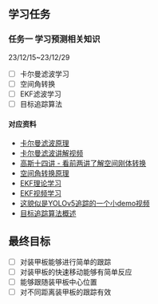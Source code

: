 ## 学习任务

### 任务一 学习预测相关知识

23/12/15~23/12/29

- [ ] 卡尔曼滤波学习
- [ ] 空间角转换
- [ ] EKF滤波学习
- [ ] 目标追踪算法

#### 对应资料

- [卡尔曼滤波原理](https://zhuanlan.zhihu.com/p/48876718)
- [卡尔曼滤波讲解视频](https://www.bilibili.com/video/BV1Rh41117MT/?spm_id_from=333.337.search-card.all.click&vd_source=a732951de20d22319ac615ded3090bf1)
- [高斯十四讲 - 看前两讲了解空间刚体转换](https://www.bilibili.com/video/BV1JK4y1s7xf?p=1&vd_source=a732951de20d22319ac615ded3090bf1)
- [空间角转换原理](https://zhuanlan.zhihu.com/p/379955572)
- [EKF理论学习](https://blog.csdn.net/O_MMMM_O/article/details/106078679)
- [EKF视频学习](https://www.bilibili.com/video/BV1qc411u7J2/?spm_id_from=333.337.search-card.all.click&vd_source=a732951de20d22319ac615ded3090bf1)
- [这貌似是YOLOv5追踪的一个小demo视频](https://www.bilibili.com/video/BV1L24y1H78j/?spm_id_from=333.337.search-card.all.click&vd_source=a732951de20d22319ac615ded3090bf1)
- [目标追踪算法概述](https://zhuanlan.zhihu.com/p/148516834)

## 最终目标

- [ ] 对装甲板能够进行简单的跟踪
- [ ] 对装甲板的快速移动能够有简单反应
- [ ] 能够跟随装甲板中心位置
- [ ] 对不同距离装甲板的跟踪有效
